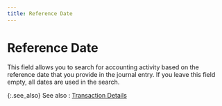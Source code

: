 ```yaml
---
title: Reference Date
---
```


# Reference Date


This field allows you to search for accounting activity based on the reference date that you provide in the journal entry. If you leave this field empty, all dates are used in the search.


{:.see_also}
See also
: [Transaction Details]({{site.acc_baseurl}}/find-account-activity/find-account-activity-details/trans-dtls/transaction_details.html)
